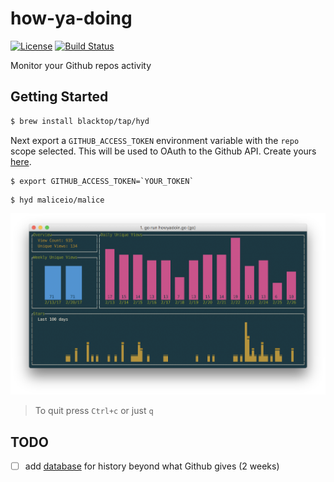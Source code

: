 how-ya-doing
============

[![License](https://img.shields.io/badge/licence-Apache%202.0-blue.svg)](http://www.apache.org/licenses/LICENSE-2.0) [![Build Status](https://travis-ci.org/blacktop/how-ya-doing.svg?branch=master)](https://travis-ci.org/blacktop/how-ya-doing)

Monitor your Github repos activity

Getting Started
---------------

```bash
$ brew install blacktop/tap/hyd
```

Next export a `GITHUB_ACCESS_TOKEN` environment variable with the `repo` scope selected. This will be used to OAuth to the Github API. Create yours [here](https://github.com/settings/tokens/new).

```console
$ export GITHUB_ACCESS_TOKEN=`YOUR_TOKEN`
```

```console
$ hyd maliceio/malice
```

![screen](https://github.com/blacktop/how-ya-doing/raw/master/screen-shot.png)

> To quit press `Ctrl+c` or just `q`

TODO
----

-	[ ] add [database](https://github.com/boltdb/bolt) for history beyond what Github gives (2 weeks)

